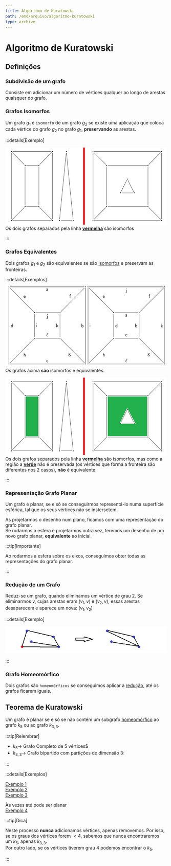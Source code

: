 ```yaml
---
title: Algoritmo de Kuratowski
path: /emd/arquivo/algoritmo-kuratowski
type: archive
---
```


# Algoritmo de Kuratowski

## Definições

### Subdivisão de um grafo

Consiste em adicionar um número de vértices qualquer ao longo de arestas quaisquer do grafo.

### Grafos Isomorfos

Um grafo $g_1$ é `isomorfo` de um grafo $g_2$ se existe uma aplicação que coloca cada vértice do grafo $g_2$ no grafo $g_1$, **preservando** as arestas.

:::details[Exemplo]

![Iso 2](../assets/0025-iso2.png)
Os dois grafos separados pela linha [**vermelha**](color:red) são isomorfos

:::

### Grafos Equivalentes

Dois grafos $g_1$ e $g_2$ são equivalentes se são [isomorfos](#grafos-isomorfos) e preservam as fronteiras.

:::details[Exemplos]
![Iso 1](../assets/0025-iso1.png)
Os grafos acima **são** isomorfos e equivalentes.

![Iso 3](../assets/0025-iso3.png)
Os dois grafos separados pela linha [**vermelha**](color:red) são isomorfos, mas como a região a [**verde**](color:green) não é preservada (os vértices que forma a fronteira são diferentes nos $2$ casos), **não** é equivalente.

:::

### Representação Grafo Planar

Um grafo é planar, se e só se conseguirmos representá-lo numa superfície esférica, tal que os seus vértices não se instersetem.

As projetarmos o desenho num plano, ficamos com uma representação do grafo planar.  
Se rodarmos a esfera e projetarmos outra vez, teremos um desenho de um novo grafo planar, **equivalente** ao inicial.

:::tip[Importante]

Ao rodarmos a esfera sobre os eixos, conseguimos obter todas as representações do grafo planar.

:::

### Redução de um Grafo

Reduz-se um grafo, quando eliminamos um vértice de grau $2$. Se eliminarmos $v$, cujas arestas eram $(v_1,v)$ e $(v_2,v)$, essas arestas desaparecem e aparece um nova: $(v_1,v_2)$

:::details[Exemplo]

![Redux](../assets/0025-rudux.png)

:::

### Grafo Homeomórfico

Dois grafos são `homeomórficos` se conseguimos aplicar a [redução](#reducao-de-um-grafo), até os grafos ficarem iguais.

## Teorema de Kuratowski

Um grafo é planar se e só se não contém um subgrafo [homeomórfico](#grafo-homeomprfico) ao grafo $k_5$ ou ao grafo $k_{3,3}$.

:::tip[Relembrar]

- $k_5 \rightarrow$ Grafo Completo de 5 vértices$
- $k_{3,3} \rightarrow$ Grafo bipartido com partições de dimensão $3:$

:::

:::details[Exemplos]

[Exemplo 1](https://drive.google.com/file/d/1N00Xc6ZTKlHMUEKwYnozJfqfFFEKPquR/view?usp=sharing)  
[Exemplo 2](https://drive.google.com/file/d/101Liu2OFZ6Zm9SFTWpOiDcP3H819gHSd/view?usp=sharing)  
[Exemplo 3](https://drive.google.com/file/d/1Ds7Xlangw52GGa9yEFq43xskowHwCWv6/view?usp=sharing)

Às vezes até pode ser planar  
[Exemplo 4](https://drive.google.com/file/d/1QV1qUBEihX2TbSr8s_Xte3N7TsqJ1G2k/view?usp=sharing)

:::tip[Dica]

Neste processo **nunca** adicionamos vértices, apenas removemos. Por isso, se os graus dos vértices forem $<4$, sabemos que nunca encontraremos um $k_5$, apenas $k_{3,3}$.  
Por outro lado, se os vértices tiverem grau $4$ podemos encontrar o $k_5$.

:::
